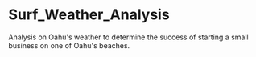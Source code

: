 # Surf_Weather_Analysis
Analysis on Oahu's weather to determine the success of starting a small business on one of Oahu's beaches. 
